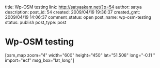 title: Wp-OSM testing
link: http://satyaakam.net/?p=54
author: satya
description: 
post_id: 54
created: 2009/04/19 19:36:37
created_gmt: 2009/04/19 14:06:37
comment_status: open
post_name: wp-osm-testing
status: publish
post_type: post

# Wp-OSM testing

[osm_map zoom="4" width="600" height="450" lat="51.508" long="-0.11 " import="ecf" msg_box="lat_long"]